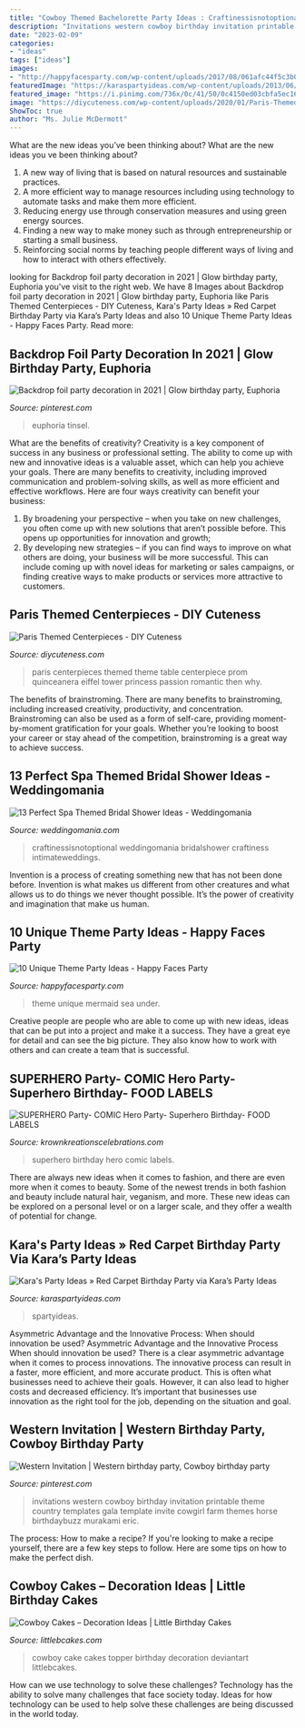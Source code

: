 ```yaml
---
title: "Cowboy Themed Bachelorette Party Ideas : Craftinessisnotoptional Weddingomania Bridalshower Craftiness Intimateweddings"
description: "Invitations western cowboy birthday invitation printable theme country templates gala template invite cowgirl farm themes horse birthdaybuzz murakami eric"
date: "2023-02-09"
categories:
- "ideas"
tags: ["ideas"]
images:
- "http://happyfacesparty.com/wp-content/uploads/2017/08/061afc44f5c3b002e46f9fed9352737d.jpg"
featuredImage: "https://karaspartyideas.com/wp-content/uploads/2013/06/Red-Carpet.jpg"
featured_image: "https://i.pinimg.com/736x/0c/41/50/0c4150ed03cbfa5ec16278bb8885899c--invitations-western-party-invitations.jpg"
image: "https://diycuteness.com/wp-content/uploads/2020/01/Paris-Themed-Centerpieces-13.jpg"
ShowToc: true
author: "Ms. Julie McDermott"
---
```



What are the new ideas you’ve been thinking about?
What are the new ideas you ve been thinking about? 

1. A new way of living that is based on natural resources and sustainable practices. 
2. A more efficient way to manage resources including using technology to automate tasks and make them more efficient. 
3. Reducing energy use through conservation measures and using green energy sources. 
4. Finding a new way to make money such as through entrepreneurship or starting a small business. 
5. Reinforcing social norms by teaching people different ways of living and how to interact with others effectively.

	

		
looking for Backdrop foil party decoration in 2021 | Glow birthday party, Euphoria you've visit to the right web. We have 8 Images about Backdrop foil party decoration in 2021 | Glow birthday party, Euphoria like Paris Themed Centerpieces - DIY Cuteness, Kara&#039;s Party Ideas » Red Carpet Birthday Party via Kara’s Party Ideas and also 10 Unique Theme Party Ideas - Happy Faces Party. Read more:
		
    
## Backdrop Foil Party Decoration In 2021 | Glow Birthday Party, Euphoria

<img loading=lazy src="https://i.pinimg.com/736x/14/b2/7a/14b27a0f23048cd1dafe6238a1cb7a76.jpg" onerror="this.onerror=null;this.src='https://tse2.mm.bing.net/th?id=OIP.JR60k9_YOPTkLI0IMoAu3wHaHa&amp;pid=15.1';" alt="Backdrop foil party decoration in 2021 | Glow birthday party, Euphoria">

_Source: pinterest.com_

>euphoria tinsel. 

	

What are the benefits of creativity?
Creativity is a key component of success in any business or professional setting. The ability to come up with new and innovative ideas is a valuable asset, which can help you achieve your goals. There are many benefits to creativity, including improved communication and problem-solving skills, as well as more efficient and effective workflows. Here are four ways creativity can benefit your business: 
1) By broadening your perspective – when you take on new challenges, you often come up with new solutions that aren’t possible before. This opens up opportunities for innovation and growth; 
2) By developing new strategies – if you can find ways to improve on what others are doing, your business will be more successful. This can include coming up with novel ideas for marketing or sales campaigns, or finding creative ways to make products or services more attractive to customers.

    
## Paris Themed Centerpieces - DIY Cuteness

<img loading=lazy src="https://diycuteness.com/wp-content/uploads/2020/01/Paris-Themed-Centerpieces-13.jpg" onerror="this.onerror=null;this.src='https://tse4.mm.bing.net/th?id=OIP.Uu_avxgpsI_POroVJzwDvwHaJ4&amp;pid=15.1';" alt="Paris Themed Centerpieces - DIY Cuteness">

_Source: diycuteness.com_

>paris centerpieces themed theme table centerpiece prom quinceanera eiffel tower princess passion romantic then why. 

	

The benefits of brainstroming.
There are many benefits to brainstroming, including increased creativity, productivity, and concentration. Brainstroming can also be used as a form of self-care, providing moment-by-moment gratification for your goals. Whether you’re looking to boost your career or stay ahead of the competition, brainstroming is a great way to achieve success.

    
## 13 Perfect Spa Themed Bridal Shower Ideas - Weddingomania

<img loading=lazy src="https://i.weddingomania.com/13-perfect-spa-themed-bridal-shower-ideas-11-500x709.jpg" onerror="this.onerror=null;this.src='https://tse1.mm.bing.net/th?id=OIP.u4Otw1D3An9XQu2-ibBwagHaKg&amp;pid=15.1';" alt="13 Perfect Spa Themed Bridal Shower Ideas - Weddingomania">

_Source: weddingomania.com_

>craftinessisnotoptional weddingomania bridalshower craftiness intimateweddings. 

	

Invention is a process of creating something new that has not been done before. Invention is what makes us different from other creatures and what allows us to do things we never thought possible. It’s the power of creativity and imagination that make us human.

    
## 10 Unique Theme Party Ideas - Happy Faces Party

<img loading=lazy src="http://happyfacesparty.com/wp-content/uploads/2017/08/061afc44f5c3b002e46f9fed9352737d.jpg" onerror="this.onerror=null;this.src='https://tse4.mm.bing.net/th?id=OIP.LtvcQbEKNtQZ_01sy3iDNQHaLH&amp;pid=15.1';" alt="10 Unique Theme Party Ideas - Happy Faces Party">

_Source: happyfacesparty.com_

>theme unique mermaid sea under. 

	

Creative people are people who are able to come up with new ideas, ideas that can be put into a project and make it a success. They have a great eye for detail and can see the big picture. They also know how to work with others and can create a team that is successful.

    
## SUPERHERO Party- COMIC Hero Party- Superhero Birthday- FOOD LABELS

<img loading=lazy src="http://cdn.shopify.com/s/files/1/1128/1376/products/DSC_0039_46867fbe-1167-474e-a6b2-49b4d6f17884_grande.JPG?v=1467019781" onerror="this.onerror=null;this.src='https://tse2.mm.bing.net/th?id=OIP.0VITCFdp6D3cbHr2_8mZDQAAAA&amp;pid=15.1';" alt="SUPERHERO Party- COMIC Hero Party- Superhero Birthday- FOOD LABELS">

_Source: krownkreationscelebrations.com_

>superhero birthday hero comic labels. 

	

There are always new ideas when it comes to fashion, and there are even more when it comes to beauty. Some of the newest trends in both fashion and beauty include natural hair, veganism, and more. These new ideas can be explored on a personal level or on a larger scale, and they offer a wealth of potential for change.

    
## Kara&#039;s Party Ideas » Red Carpet Birthday Party Via Kara’s Party Ideas

<img loading=lazy src="https://karaspartyideas.com/wp-content/uploads/2013/06/Red-Carpet.jpg" onerror="this.onerror=null;this.src='https://tse3.mm.bing.net/th?id=OIP.oDyFFlR-MBZRjT0f8YrWzAHaLF&amp;pid=15.1';" alt="Kara&#039;s Party Ideas » Red Carpet Birthday Party via Kara’s Party Ideas">

_Source: karaspartyideas.com_

>spartyideas. 

	

Asymmetric Advantage and the Innovative Process: When should innovation be used?
Asymmetric Advantage and the Innovative Process
When should innovation be used? There is a clear asymmetric advantage when it comes to process innovations. The innovative process can result in a faster, more efficient, and more accurate product. This is often what businesses need to achieve their goals. However, it can also lead to higher costs and decreased efficiency. It’s important that businesses use innovation as the right tool for the job, depending on the situation and goal.

    
## Western Invitation | Western Birthday Party, Cowboy Birthday Party

<img loading=lazy src="https://i.pinimg.com/736x/0c/41/50/0c4150ed03cbfa5ec16278bb8885899c--invitations-western-party-invitations.jpg" onerror="this.onerror=null;this.src='https://tse4.mm.bing.net/th?id=OIP.VXuCCAzw4EvadYHun6zRbwHaKZ&amp;pid=15.1';" alt="Western Invitation | Western birthday party, Cowboy birthday party">

_Source: pinterest.com_

>invitations western cowboy birthday invitation printable theme country templates gala template invite cowgirl farm themes horse birthdaybuzz murakami eric. 

	

The process: How to make a recipe?
If you're looking to make a recipe yourself, there are a few key steps to follow. Here are some tips on how to make the perfect dish.

    
## Cowboy Cakes – Decoration Ideas | Little Birthday Cakes

<img loading=lazy src="http://www.littlebcakes.com/wp-content/uploads/2014/02/Cowboy-Cake-Ideas.jpg" onerror="this.onerror=null;this.src='https://tse1.mm.bing.net/th?id=OIP.SwowEiBcfxsJ414qzpoUcQHaJ4&amp;pid=15.1';" alt="Cowboy Cakes – Decoration Ideas | Little Birthday Cakes">

_Source: littlebcakes.com_

>cowboy cake cakes topper birthday decoration deviantart littlebcakes. 

	

How can we use technology to solve these challenges?
Technology has the ability to solve many challenges that face society today. Ideas for how technology can be used to help solve these challenges are being discussed in the world today.

